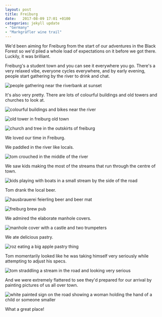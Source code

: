 ```yaml
---
layout: post
title: Freiburg
date:   2017-08-09 17:01 +0100
categories: jekyll update
- "Germany"
- "Markgräfler wine trail"
---
```


We'd been aiming for Freiburg from the start of our adventures in the Black Forest so we'd piled a whole load of expectations on it before we got there. Luckily, it was brilliant.

Freiburg's a student town and you can see it everywhere you go. There's a very relaxed vibe, everyone cycles everywhere, and by early evening, people start gathering by the river to drink and chat. 

![people gathering near the riverbank at sunset](https://github.com/tombye/trexit/raw/gh-pages/assets/images/path-by-the-river-at-sunset-in-freiburg.jpg)

It's also very pretty. There are lots of colourful buildings and old towers and churches to look at.

![colourful buildings and bikes near the river](https://github.com/tombye/trexit/raw/gh-pages/assets/images/colourful-houses-at-sunset-in-freiburg.jpg)

![old tower in freiburg old town](https://github.com/tombye/trexit/raw/gh-pages/assets/images/freiburg-tower.jpg)

![church and tree in the outskirts of freiburg](https://github.com/tombye/trexit/raw/gh-pages/assets/images/freiburg-church.jpg)

We loved our time in Freiburg.

We paddled in the river like locals.

![tom crouched in the middle of the river](https://github.com/tombye/trexit/raw/gh-pages/assets/images/tom-on-a-rock-on-a-river-in-freiberg.jpg)

We saw kids making the most of the streams that run through the centre of town.

![kids playing with boats in a small stream by the side of the road](https://github.com/tombye/trexit/raw/gh-pages/assets/images/kids-sailing-boats-in-freiburg-pavement-stream.jpg)

Tom drank the local beer.

![hausbrauerei feierling beer and beer mat](https://github.com/tombye/trexit/raw/gh-pages/assets/images/freiburg-beer.jpg)

![freiburg brew pub](https://github.com/tombye/trexit/raw/gh-pages/assets/images/brew-pub-in-freiburg.jpg)

We admired the elaborate manhole covers.

![manhole cover with a castle and two trumpeters](https://github.com/tombye/trexit/raw/gh-pages/assets/images/decorative-manhole-cover-in-freiburg.jpg)

We ate delicious pastry.

![roz eating a big apple pastry thing](https://github.com/tombye/trexit/raw/gh-pages/assets/images/roz-eating-pastry-in-freiburg.jpg)

Tom momentarily looked like he was taking himself very seriously while attempting to adjust his specs. 

![tom straddling a stream in the road and looking very serious](https://github.com/tombye/trexit/raw/gh-pages/assets/images/tom-straddling-pavement-stream-in-freiburg.jpg)

And we were extremely flattered to see they'd prepared for our arrival by painting pictures of us all over town.

![white painted sign on the road showing a woman holding the hand of a child or someone smaller](https://github.com/tombye/trexit/raw/gh-pages/assets/images/mum-with-wide-stance-and-child-road-sign.jpg)

What a great place!
